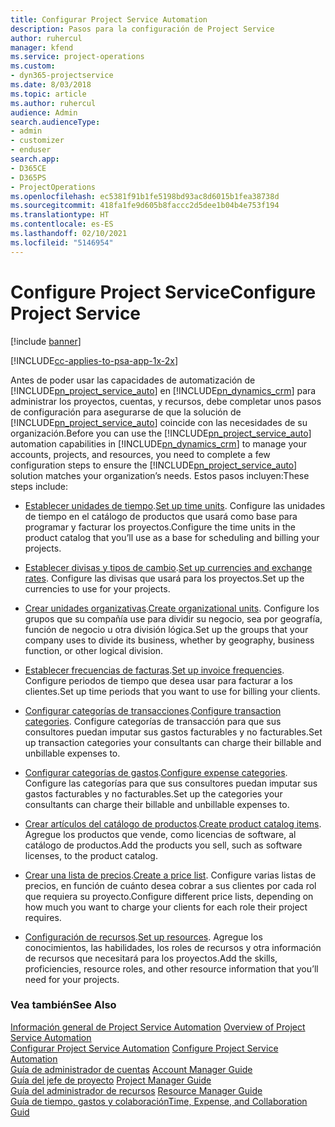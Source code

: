 ```yaml
---
title: Configurar Project Service Automation
description: Pasos para la configuración de Project Service
author: ruhercul
manager: kfend
ms.service: project-operations
ms.custom:
- dyn365-projectservice
ms.date: 8/03/2018
ms.topic: article
ms.author: ruhercul
audience: Admin
search.audienceType:
- admin
- customizer
- enduser
search.app:
- D365CE
- D365PS
- ProjectOperations
ms.openlocfilehash: ec5381f91b1fe5198bd93ac8d6015b1fea38738d
ms.sourcegitcommit: 418fa1fe9d605b8faccc2d5dee1b04b4e753f194
ms.translationtype: HT
ms.contentlocale: es-ES
ms.lasthandoff: 02/10/2021
ms.locfileid: "5146954"
---
```

# <a name="configure-project-service"></a><span data-ttu-id="e58c0-103">Configure Project Service</span><span class="sxs-lookup"><span data-stu-id="e58c0-103">Configure Project Service</span></span>

[!include [banner](../includes/psa-now-project-operations.md)]

[!INCLUDE[cc-applies-to-psa-app-1x-2x](../includes/cc-applies-to-psa-app-1x-2x.md)]

<span data-ttu-id="e58c0-104">Antes de poder usar las capacidades de automatización de [!INCLUDE[pn_project_service_auto](../includes/pn-project-service-auto.md)] en [!INCLUDE[pn_dynamics_crm](../includes/pn-dynamics-crm.md)] para administrar los proyectos, cuentas, y recursos, debe completar unos pasos de configuración para asegurarse de que la solución de [!INCLUDE[pn_project_service_auto](../includes/pn-project-service-auto.md)] coincide con las necesidades de su organización.</span><span class="sxs-lookup"><span data-stu-id="e58c0-104">Before you can use the [!INCLUDE[pn_project_service_auto](../includes/pn-project-service-auto.md)] automation capabilities in [!INCLUDE[pn_dynamics_crm](../includes/pn-dynamics-crm.md)] to manage your accounts, projects, and resources, you need to complete a few configuration steps to ensure the [!INCLUDE[pn_project_service_auto](../includes/pn-project-service-auto.md)] solution matches your organization’s needs.</span></span> <span data-ttu-id="e58c0-105">Estos pasos incluyen:</span><span class="sxs-lookup"><span data-stu-id="e58c0-105">These steps include:</span></span>  
  
-   <span data-ttu-id="e58c0-106">[Establecer unidades de tiempo](../psa/set-up-time-units.md).</span><span class="sxs-lookup"><span data-stu-id="e58c0-106">[Set up time units](../psa/set-up-time-units.md).</span></span> <span data-ttu-id="e58c0-107">Configure las unidades de tiempo en el catálogo de productos que usará como base para programar y facturar los proyectos.</span><span class="sxs-lookup"><span data-stu-id="e58c0-107">Configure the time units in the product catalog that you’ll use as a base for scheduling and billing your projects.</span></span>  
  
-   <span data-ttu-id="e58c0-108">[Establecer divisas y tipos de cambio](../psa/set-up-currencies-exchange-rates.md).</span><span class="sxs-lookup"><span data-stu-id="e58c0-108">[Set up currencies and exchange rates](../psa/set-up-currencies-exchange-rates.md).</span></span> <span data-ttu-id="e58c0-109">Configure las divisas que usará para los proyectos.</span><span class="sxs-lookup"><span data-stu-id="e58c0-109">Set up the currencies to use for your projects.</span></span>  
  
-   <span data-ttu-id="e58c0-110">[Crear unidades organizativas](../psa/create-organizational-units.md).</span><span class="sxs-lookup"><span data-stu-id="e58c0-110">[Create organizational units](../psa/create-organizational-units.md).</span></span> <span data-ttu-id="e58c0-111">Configure los grupos que su compañía use para dividir su negocio, sea por geografía, función de negocio u otra división lógica.</span><span class="sxs-lookup"><span data-stu-id="e58c0-111">Set up the groups that your company uses to divide its business, whether by geography, business function, or other logical division.</span></span>  
  
-   <span data-ttu-id="e58c0-112">[Establecer frecuencias de facturas](../psa/set-up-invoice-frequencies.md).</span><span class="sxs-lookup"><span data-stu-id="e58c0-112">[Set up invoice frequencies](../psa/set-up-invoice-frequencies.md).</span></span> <span data-ttu-id="e58c0-113">Configure periodos de tiempo que desea usar para facturar a los clientes.</span><span class="sxs-lookup"><span data-stu-id="e58c0-113">Set up time periods that you want to use for billing your clients.</span></span>  
  
-   <span data-ttu-id="e58c0-114">[Configurar categorías de transacciones](../psa/configure-transaction-categories.md).</span><span class="sxs-lookup"><span data-stu-id="e58c0-114">[Configure transaction categories](../psa/configure-transaction-categories.md).</span></span> <span data-ttu-id="e58c0-115">Configure categorías de transacción para que sus consultores puedan imputar sus gastos facturables y no facturables.</span><span class="sxs-lookup"><span data-stu-id="e58c0-115">Set up transaction categories your consultants can charge their billable and unbillable expenses to.</span></span>  
  
-   <span data-ttu-id="e58c0-116">[Configurar categorías de gastos](../psa/configure-expense-categories.md).</span><span class="sxs-lookup"><span data-stu-id="e58c0-116">[Configure expense categories](../psa/configure-expense-categories.md).</span></span> <span data-ttu-id="e58c0-117">Configure las categorías para que sus consultores puedan imputar sus gastos facturables y no facturables.</span><span class="sxs-lookup"><span data-stu-id="e58c0-117">Set up the categories your consultants can charge their billable and unbillable expenses to.</span></span>  
  
-   <span data-ttu-id="e58c0-118">[Crear artículos del catálogo de productos](../psa/create-product-catalog-items.md).</span><span class="sxs-lookup"><span data-stu-id="e58c0-118">[Create product catalog items](../psa/create-product-catalog-items.md).</span></span> <span data-ttu-id="e58c0-119">Agregue los productos que vende, como licencias de software, al catálogo de productos.</span><span class="sxs-lookup"><span data-stu-id="e58c0-119">Add the products you sell, such as software licenses, to the product catalog.</span></span>  
  
-   <span data-ttu-id="e58c0-120">[Crear una lista de precios](../psa/create-price-list.md).</span><span class="sxs-lookup"><span data-stu-id="e58c0-120">[Create a price list](../psa/create-price-list.md).</span></span> <span data-ttu-id="e58c0-121">Configure varias listas de precios, en función de cuánto desea cobrar a sus clientes por cada rol que requiera su proyecto.</span><span class="sxs-lookup"><span data-stu-id="e58c0-121">Configure different price lists, depending on how much you want to charge your clients for each role their project requires.</span></span>  
  
-   <span data-ttu-id="e58c0-122">[Configuración de recursos](../psa/set-up-resources.md).</span><span class="sxs-lookup"><span data-stu-id="e58c0-122">[Set up resources](../psa/set-up-resources.md).</span></span> <span data-ttu-id="e58c0-123">Agregue los conocimientos, las habilidades, los roles de recursos y otra información de recursos que necesitará para los proyectos.</span><span class="sxs-lookup"><span data-stu-id="e58c0-123">Add the skills, proficiencies, resource roles, and other resource information that you’ll need for your projects.</span></span>  
  
### <a name="see-also"></a><span data-ttu-id="e58c0-124">Vea también</span><span class="sxs-lookup"><span data-stu-id="e58c0-124">See Also</span></span>  
 <span data-ttu-id="e58c0-125">[Información general de Project Service Automation](../psa/overview.md) </span><span class="sxs-lookup"><span data-stu-id="e58c0-125">[Overview of Project Service Automation](../psa/overview.md) </span></span>  
 <span data-ttu-id="e58c0-126">[Configurar Project Service Automation](../psa/configure.md) </span><span class="sxs-lookup"><span data-stu-id="e58c0-126">[Configure Project Service Automation](../psa/configure.md) </span></span>  
 <span data-ttu-id="e58c0-127">[Guía de administrador de cuentas](../psa/account-manager-guide.md) </span><span class="sxs-lookup"><span data-stu-id="e58c0-127">[Account Manager Guide](../psa/account-manager-guide.md) </span></span>  
 <span data-ttu-id="e58c0-128">[Guía del jefe de proyecto](../psa/project-manager-guide.md) </span><span class="sxs-lookup"><span data-stu-id="e58c0-128">[Project Manager Guide](../psa/project-manager-guide.md) </span></span>  
 <span data-ttu-id="e58c0-129">[Guía del administrador de recursos](../psa/resource-manager-guide.md) </span><span class="sxs-lookup"><span data-stu-id="e58c0-129">[Resource Manager Guide](../psa/resource-manager-guide.md) </span></span>  
 [<span data-ttu-id="e58c0-130">Guía de tiempo, gastos y colaboración</span><span class="sxs-lookup"><span data-stu-id="e58c0-130">Time, Expense, and Collaboration Guid</span></span>](../psa/time-expense-collaboration-guide.md)

